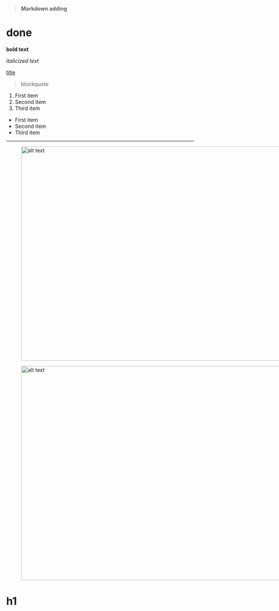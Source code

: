 <div><blockquote><p class="__se__p-neon"><strong>Markdown adding</strong></p></blockquote></div><h1>done</h1><p><strong>bold text</strong></p><p><em>italicized text</em></p><p><a href="https://www.example.com">title</a></p><div><blockquote><p>blockquote</p></blockquote><ol><li>First item</li><li>Second item</li><li>Third item</li></ol><ul><li>First item</li><li>Second item</li><li>Third item</li></ul><hr><div class="se-component se-image-container __se__float-"><figure style="width: 919px;"><img src="https://dfstudio-d420.kxcdn.com/wordpress/wp-content/uploads/2019/06/digital_camera_photo-1080x675.jpg" alt="alt text" data-proportion="true" data-size="919px,574px" data-align="" data-file-name="digital_camera_photo-1080x675.jpg" data-file-size="0" origin-size="1080,675" data-origin="919px,574px" style="width: 919px; height: 574px;"></figure></div><div class="se-component se-image-container __se__float-"><figure style="width: 919px;"><img src="https://dfstudio-d420.kxcdn.com/wordpress/wp-content/uploads/2019/06/digital_camera_photo-1080x675.jpg" alt="alt text" data-proportion="true" data-size="919px,574px" data-align="" data-file-name="digital_camera_photo-1080x675.jpg" data-file-size="0" origin-size="1080,675" data-origin="919px,574px" style="width: 919px; height: 574px;"></figure></div></div><h1>h1</h1>